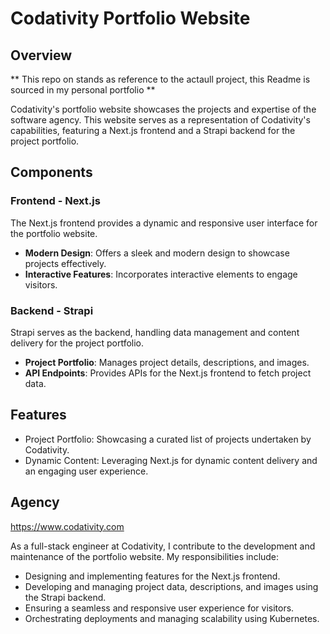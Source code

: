 # Codativity Portfolio Website

## Overview

** This repo on stands as reference to the actaull project, this Readme is sourced in my personal portfolio **

Codativity's portfolio website showcases the projects and expertise of the software agency. This website serves as a representation of Codativity's capabilities, featuring a Next.js frontend and a Strapi backend for the project portfolio.

## Components

### Frontend - Next.js

The Next.js frontend provides a dynamic and responsive user interface for the portfolio website.

- **Modern Design**: Offers a sleek and modern design to showcase projects effectively.
- **Interactive Features**: Incorporates interactive elements to engage visitors.

### Backend - Strapi

Strapi serves as the backend, handling data management and content delivery for the project portfolio.

- **Project Portfolio**: Manages project details, descriptions, and images.
- **API Endpoints**: Provides APIs for the Next.js frontend to fetch project data.

## Features

- Project Portfolio: Showcasing a curated list of projects undertaken by Codativity.
- Dynamic Content: Leveraging Next.js for dynamic content delivery and an engaging user experience.

## Agency

https://www.codativity.com

As a full-stack engineer at Codativity, I contribute to the development and maintenance of the portfolio website. My responsibilities include:

- Designing and implementing features for the Next.js frontend.
- Developing and managing project data, descriptions, and images using the Strapi backend.
- Ensuring a seamless and responsive user experience for visitors.
- Orchestrating deployments and managing scalability using Kubernetes.
